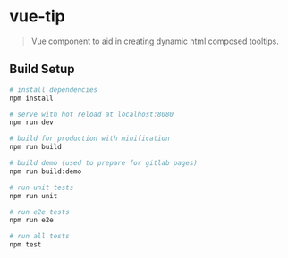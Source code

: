 # vue-tip

> Vue component to aid in creating dynamic html composed tooltips.

## Build Setup

``` bash
# install dependencies
npm install

# serve with hot reload at localhost:8080
npm run dev

# build for production with minification
npm run build

# build demo (used to prepare for gitlab pages)
npm run build:demo

# run unit tests
npm run unit

# run e2e tests
npm run e2e

# run all tests
npm test
```
